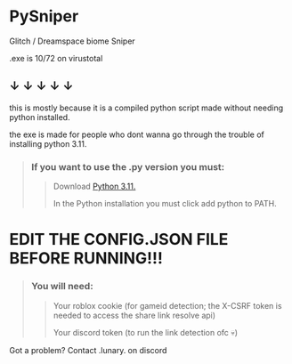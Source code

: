 # PySniper 
Glitch / Dreamspace biome Sniper
 
.exe is 10/72 on virustotal
## ↓ ↓ ↓ ↓ ↓

this is mostly because it is a compiled python script made without needing python installed.

the exe is made for people who dont wanna go through the trouble of installing python 3.11.

> ### If you want to use the .py version you must:
>> Download [Python 3.11.](https://www.python.org/downloads/release/python-3110/)
>>
>> In the Python installation you must click add python to PATH.

# EDIT THE CONFIG.JSON FILE BEFORE RUNNING!!!
> ### You will need: 
>> Your roblox cookie (for gameid detection; the X-CSRF token is needed to access the share link resolve api)
>>
>> Your discord token (to run the link detection ofc 💀)

Got a problem? Contact .lunary. on discord
